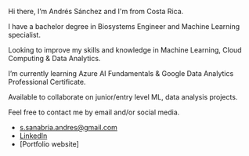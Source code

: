 Hi there, I’m Andrés Sánchez and I'm from Costa Rica.

I have a bachelor degree in Biosystems Engineer and Machine Learning specialist.

Looking to improve my skills and knowledge in Machine Learning, Cloud Computing & Data Analytics.

I’m currently learning Azure AI Fundamentals & Google Data Analytics Professional Certificate.

Available to collaborate on junior/entry level ML, data analysis projects.

Feel free to contact me by email and/or social media.

* s.sanabria.andres@gmail.com
* [LinkedIn](https://www.linkedin.com/in/andres-sanchez-s/)
* [Portfolio website]

<!---
AndresJSS/AndresJSS is a ✨ special ✨ repository because its `README.md` (this file) appears on your GitHub profile.
You can click the Preview link to take a look at your changes.
--->
